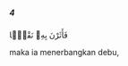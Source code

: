 ##### 4

<span class="ayah">فَأَثَرْنَ بِهِۦ نَقْعًۭا</span>

<span class="ayah_translation">maka ia menerbangkan debu,</span>
